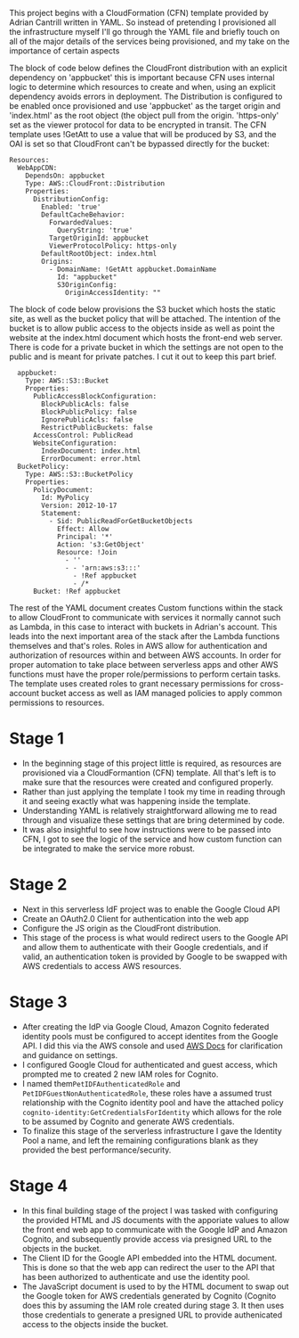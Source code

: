 This project begins with a CloudFormation (CFN) template provided by Adrian Cantrill written in YAML. So instead of pretending I provisioned all the infrastructure myself
I'll go through the YAML file and briefly touch on all of the major details of the services being provisioned, and my take on the importance of certain aspects 

The block of code below defines the CloudFront distribution with an explicit dependency on 'appbucket'
this is important because CFN uses internal logic to determine which resources to create and when,
using an explicit dependency avoids errors in deployment. The Distribution is configured to be enabled
once provisioned and use 'appbucket' as the target origin and 'index.html' as the root object (the object
pull from the origin. 'https-only' set as the viewer protocol for data to be encrypted in transit.
The CFN template uses !GetAtt to use a value that will be produced by S3, and the OAI is set so that CloudFront
can't be bypassed directly for the bucket:

```
Resources:
  WebAppCDN:
    DependsOn: appbucket
    Type: AWS::CloudFront::Distribution
    Properties:
      DistributionConfig:
        Enabled: 'true'
        DefaultCacheBehavior:
          ForwardedValues:
            QueryString: 'true'
          TargetOriginId: appbucket
          ViewerProtocolPolicy: https-only
        DefaultRootObject: index.html
        Origins:
          - DomainName: !GetAtt appbucket.DomainName
            Id: "appbucket"
            S3OriginConfig:
              OriginAccessIdentity: ""
```
The block of code below provisions the S3 bucket which hosts the static site, as well as the bucket policy
that will be attached. The intention of the bucket is to allow public access to the objects inside as well
as point the website at the index.html document which hosts the front-end web server. There is code for a private
bucket in which the settings are not open to the public and is meant for private patches. I cut it out
to keep this part brief.

```
  appbucket:
    Type: AWS::S3::Bucket
    Properties:
      PublicAccessBlockConfiguration:
        BlockPublicAcls: false
        BlockPublicPolicy: false
        IgnorePublicAcls: false
        RestrictPublicBuckets: false
      AccessControl: PublicRead
      WebsiteConfiguration:
        IndexDocument: index.html
        ErrorDocument: error.html
  BucketPolicy:
    Type: AWS::S3::BucketPolicy
    Properties:
      PolicyDocument:
        Id: MyPolicy
        Version: 2012-10-17
        Statement:
          - Sid: PublicReadForGetBucketObjects
            Effect: Allow
            Principal: '*'
            Action: 's3:GetObject'
            Resource: !Join
              - ''
              - - 'arn:aws:s3:::'
                - !Ref appbucket
                - /*
      Bucket: !Ref appbucket

```
     
  The rest of the YAML document creates Custom functions within the stack to allow CloudFront to communicate with services it normally cannot such as Lambda, in this case to interact with buckets in Adrian's account. This leads into the next important area of the stack after the Lambda functions themselves and that's roles. Roles in AWS allow for authentication and authorization of resources within and between AWS accounts. In order for proper automation to take place between serverless apps and other AWS functions must have the proper role/permissions to perform certain tasks. The template uses created roles to grant necessary permissions for cross-account bucket access as well as IAM managed policies to apply common permissions to resources.
  
# **Stage 1**

- In the beginning stage of this project little is required, as resources are provisioned via a CloudFormantion (CFN) template. All that's left is to make sure that the resources were created and configured properly. 
- Rather than just applying the template I took my time in reading through it and seeing exactly what was happening inside the template. 
- Understanding YAML is relatively straightforward allowing me to read through and visualize these settings that are bring determined by code. 
- It was also insightful to see how instructions were to be passed into CFN, I got to see the logic of the service and how custom function can be integrated to make the service more robust.

# **Stage 2**

- Next in this serverless IdF project was to enable the Google Cloud API 
- Create an OAuth2.0 Client for authentication into the web app
- Configure the JS origin as the CloudFront distribution.
- This stage of the process is what would redirect users to the Google API and allow them to authenticate with their Google credentials, and if valid, an authentication token is provided by Google to be swapped with AWS credentials to access AWS resources. 

# **Stage 3**

- After creating the IdP via Google Cloud, Amazon Cognito federated identity pools must be configured to accept identites from the Google API. I did this via the AWS console and used [AWS Docs](https://docs.aws.amazon.com/cognito/latest/developerguide/identity-pools.html?icmpid=docs_cognito_console_help_panel) for clarification and guidance on settings.
- I configured Google Cloud for authenticated and guest access, which prompted me to created 2 new IAM roles for Cognito.
- I named them```PetIDFAuthenticatedRole``` and ```PetIDFGuestNonAuthenticatedRole```, these roles have a assumed trust relationship with the Cognito identity pool and have the attached policy ```cognito-identity:GetCredentialsForIdentity``` which allows for the role to be assumed by Cognito and generate AWS credentials.
- To finalize this stage of the serverless infrastructure I gave the Identity Pool a name, and left the remaining configurations blank as they provided the best performance/security.

# **Stage 4**

- In this final building stage of the project I was tasked with configuring the provided HTML and JS documents with the apporiate values to allow the front end web app to communicate with the Google IdP and Amazon Cognito, and subsequently provide access via presigned URL to the objects in the bucket.
- The Client ID for the Google API embedded into the HTML document. This is done so that the web app can redirect the user to the API that has been authorized to authenticate and use the identity pool.
- The JavaScript document is used to by the HTML document to swap out the Google token for AWS credentials generated by Cognito (Cognito does this by assuming the IAM role created during stage 3. It then uses those credentials to generate a presigned URL to provide authenicated access to the objects inside the bucket. 
